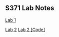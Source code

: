 ## S371 Lab Notes

[Lab 1](S371_Lab1.pdf) 

<a href="Lab-2.html" target="_blank" title="Lab 2">Lab 2</a>  <a href="Lab-2.R" target="_blank" title="Lab 2 [Code]">Lab 2 [Code]</a>
